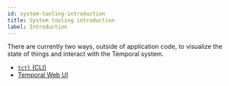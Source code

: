 ```yaml
---
id: system-tooling-introduction
title: System tooling introduction
label: Introduction
---
```


There are currently two ways, outside of application code, to visualize the state of things and interact with the Temporal system.

- [`tctl` (CLI)](/docs/tctl)
- [Temporal Web UI](/docs/web-ui)
